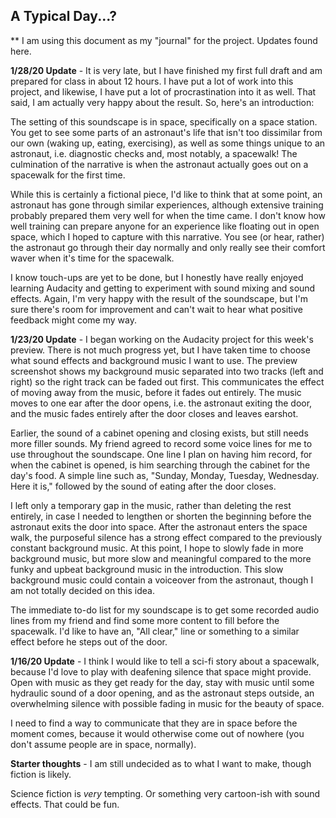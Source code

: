## A Typical Day...?

** I am using this document as my "journal" for the project. Updates found here.

**1/28/20 Update** - It is very late, but I have finished my first full draft and am prepared for class in about 12 hours. I have put a lot of work into this project, and likewise, I have put a lot of procrastination into it as well. That said, I am actually very happy about the result. So, here's an introduction:

The setting of this soundscape is in space, specifically on a space station. You get to see some parts of an astronaut's life that isn't too dissimilar from our own (waking up, eating, exercising), as well as some things unique to an astronaut, i.e. diagnostic checks and, most notably, a spacewalk! The culmination of the narrative is when the astronaut actually goes out on a spacewalk for the first time.

While this is certainly a fictional piece, I'd like to think that at some point, an astronaut has gone through similar experiences, although extensive training probably prepared them very well for when the time came. I don't know how well training can prepare anyone for an experience like floating out in open space, which I hoped to capture with this narrative. You see (or hear, rather) the astronaut go through their day normally and only really see their comfort waver when it's time for the spacewalk.

I know touch-ups are yet to be done, but I honestly have really enjoyed learning Audacity and getting to experiment with sound mixing and sound effects. Again, I'm very happy with the result of the soundscape, but I'm sure there's room for improvement and can't wait to hear what positive feedback might come my way.

**1/23/20 Update** - I began working on the Audacity project for this week's preview. There is not much progress yet, but I have taken time to choose what sound effects and background music I want to use. The preview screenshot shows my background music separated into two tracks (left and right) so the right track can be faded out first. This communicates the effect of moving away from the music, before it fades out entirely. The music moves to one ear after the door opens, i.e. the astronaut exiting the door, and the music fades entirely after the door closes and leaves earshot.

Earlier, the sound of a cabinet opening and closing exists, but still needs more filler sounds. My friend agreed to record some voice lines for me to use throughout the soundscape. One line I plan on having him record, for when the cabinet is opened, is him searching through the cabinet for the day's food. A simple line such as, "Sunday, Monday, Tuesday, Wednesday. Here it is," followed by the sound of eating after the door closes.

I left only a temporary gap in the music, rather than deleting the rest entirely, in case I needed to lengthen or shorten the beginning before the astronaut exits the door into space. After the astronaut enters the space walk, the purposeful silence has a strong effect compared to the previously constant background music. At this point, I hope to slowly fade in more background music, but more slow and meaningful compared to the more funky and upbeat background music in the introduction. This slow background music could contain a voiceover from the astronaut, though I am not totally decided on this idea.

The immediate to-do list for my soundscape is to get some recorded audio lines from my friend and find some more content to fill before the spacewalk. I'd like to have an, "All clear," line or something to a similar effect before he steps out of the door.


**1/16/20 Update** - I think I would like to tell a sci-fi story about a spacewalk, because I'd love to play with deafening silence that space might provide. Open with music as they get ready for the day, stay with music until some hydraulic sound of a door opening, and as the astronaut steps outside, an overwhelming silence with possible fading in music for the beauty of space.

I need to find a way to communicate that they are in space before the moment comes, because it would otherwise come out of nowhere (you don't assume people are in space, normally).


**Starter thoughts** - I am still undecided as to what I want to make, though fiction is likely.

Science fiction is *very* tempting. Or something very cartoon-ish with sound effects. That could be fun.
